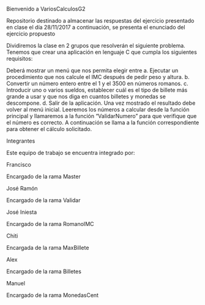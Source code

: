 Bienvenido a VariosCalculosG2

Repositorio destinado a almacenar las respuestas del ejercicio presentado en clase el día 28/11/2017 a continuación, se presenta el enunciado del ejercicio propuesto

Dividiremos la clase en 2 grupos que resolverán el siguiente problema. Tenemos que crear una aplicación en lenguaje C que cumpla los siguientes requisitos:

Deberá mostrar un menú que nos permita elegir entre a.	Ejecutar un procedimiento que nos calcule el IMC después de pedir peso y altura. b.	Convertir un número entero entre el 1 y el 3500 en números romanos. c.	Introducir uno o varios sueldos, establecer cuál es el tipo de billete más grande a usar y que nos diga en cuantos billetes y monedas se descompone. d.	Salir de la aplicación. Una vez mostrado el resultado debe volver al menú inicial. Leeremos los números a calcular desde la función principal y llamaremos a la función “ValidarNumero” para que verifique que el número es correcto. A continuación se llama a la función correspondiente para obtener el cálculo solicitado.

Integrantes

Este equipo de trabajo se encuentra integrado por:

Francisco

Encargado de la rama Master

José Ramón

Encargado de la rama Validar

José Iniesta

Encargado de la rama RomanoIMC

Chiti

Encargada de la rama MaxBillete

Alex

Encargado de la rama Billetes

Manuel

Encargado de la rama MonedasCent
